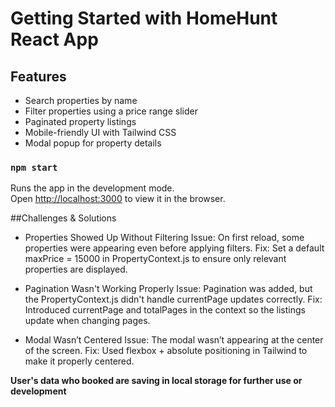 # Getting Started with HomeHunt React App

## Features
- Search properties by name
- Filter properties using a price range slider
- Paginated property listings
- Mobile-friendly UI with Tailwind CSS
- Modal popup for property details

### `npm start`
Runs the app in the development mode.\
Open [http://localhost:3000](http://localhost:3000) to view it in the browser.

##Challenges & Solutions
- Properties Showed Up Without Filtering
Issue: On first reload, some properties were appearing even before applying filters.
Fix: Set a default maxPrice = 15000 in PropertyContext.js to ensure only relevant properties are displayed.

- Pagination Wasn't Working Properly
Issue: Pagination was added, but the PropertyContext.js didn't handle currentPage updates correctly.
Fix: Introduced currentPage and totalPages in the context so the listings update when changing pages.

- Modal Wasn’t Centered
Issue: The modal wasn’t appearing at the center of the screen.
Fix: Used flexbox + absolute positioning in Tailwind to make it properly centered.

**User's data who booked are saving in local storage for further use or development**


